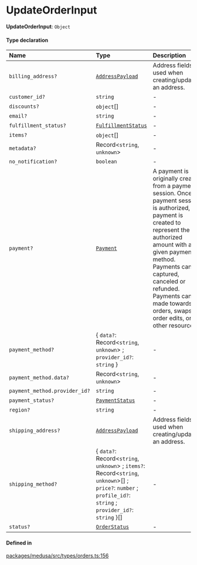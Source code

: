 # UpdateOrderInput

 **UpdateOrderInput**: `Object`

#### Type declaration

| Name | Type | Description |
| :------ | :------ | :------ |
| `billing_address?` | [`AddressPayload`](../classes/AddressPayload.md) | Address fields used when creating/updating an address. |
| `customer_id?` | `string` | - |
| `discounts?` | `object`[] | - |
| `email?` | `string` | - |
| `fulfillment_status?` | [`FulfillmentStatus`](../enums/FulfillmentStatus-1.md) | - |
| `items?` | `object`[] | - |
| `metadata?` | Record<`string`, `unknown`\> | - |
| `no_notification?` | `boolean` | - |
| `payment?` | [`Payment`](../classes/Payment.md) | A payment is originally created from a payment session. Once a payment session is authorized, the payment is created to represent the authorized amount with a given payment method. Payments can be captured, canceled or refunded. Payments can be made towards orders, swaps, order edits, or other resources. |
| `payment_method?` | { `data?`: Record<`string`, `unknown`\> ; `provider_id?`: `string`  } | - |
| `payment_method.data?` | Record<`string`, `unknown`\> | - |
| `payment_method.provider_id?` | `string` | - |
| `payment_status?` | [`PaymentStatus`](../enums/PaymentStatus-1.md) | - |
| `region?` | `string` | - |
| `shipping_address?` | [`AddressPayload`](../classes/AddressPayload.md) | Address fields used when creating/updating an address. |
| `shipping_method?` | { `data?`: Record<`string`, `unknown`\> ; `items?`: Record<`string`, `unknown`\>[] ; `price?`: `number` ; `profile_id?`: `string` ; `provider_id?`: `string`  }[] | - |
| `status?` | [`OrderStatus`](../enums/OrderStatus-1.md) | - |

#### Defined in

[packages/medusa/src/types/orders.ts:156](https://github.com/medusajs/medusa/blob/3d9f5ae63/packages/medusa/src/types/orders.ts#L156)
